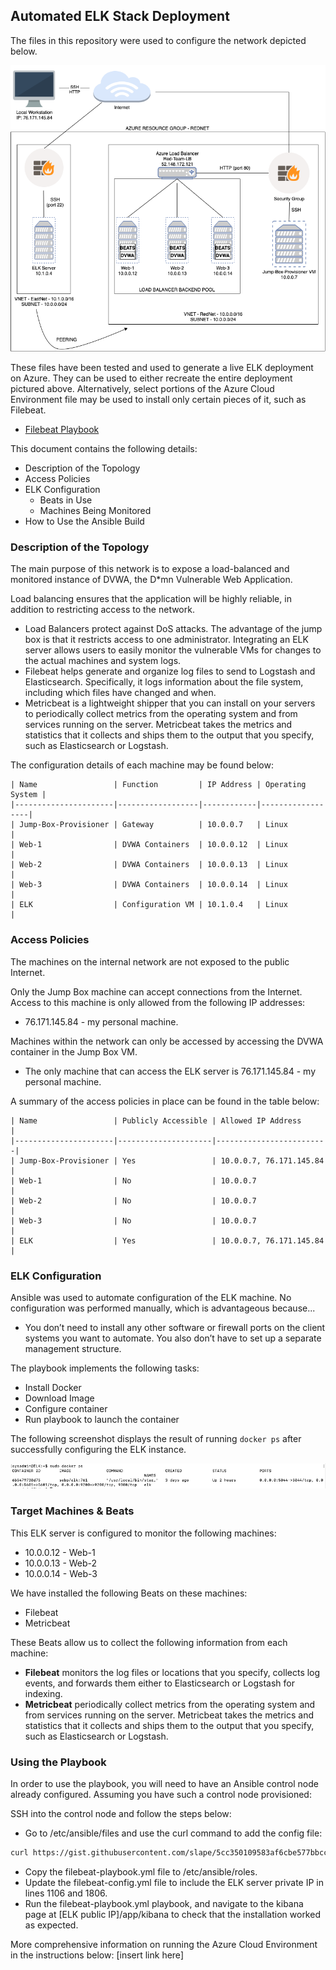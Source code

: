 ## Automated ELK Stack Deployment

The files in this repository were used to configure the network depicted below.

![](https://github.com/criscollazos/cybersecurity-project-1/blob/master/images/CloudEnvironmentDiagram.png)

These files have been tested and used to generate a live ELK deployment on Azure. They can be used to either recreate the entire deployment pictured above. Alternatively, select portions of the Azure Cloud Environment file may be used to install only certain pieces of it, such as Filebeat.

- [Filebeat Playbook](https://docs.google.com/document/d/1S2LgjGciTTl0bK_UiOZvN9lrxe_xjGEiNXbkhwpDAl0/edit?usp=sharing)

This document contains the following details:
- Description of the Topology
- Access Policies
- ELK Configuration
  - Beats in Use
  - Machines Being Monitored
- How to Use the Ansible Build
### Description of the Topology

The main purpose of this network is to expose a load-balanced and monitored instance of DVWA, the D*mn Vulnerable Web Application.

Load balancing ensures that the application will be highly reliable, in addition to restricting access to the network.
- Load Balancers protect against DoS attacks. The advantage of the jump box is that it restricts access to one administrator.
Integrating an ELK server allows users to easily monitor the vulnerable VMs for changes to the actual machines and system logs.
- Filebeat helps generate and organize log files to send to Logstash and Elasticsearch. Specifically, it logs information about the file system, including which files have changed and when.
- Metricbeat is a lightweight shipper that you can install on your servers to periodically collect metrics from the operating system and from services running on the server. Metricbeat takes the metrics and statistics that it collects and ships them to the output that you specify, such as Elasticsearch or Logstash.

The configuration details of each machine may be found below:
```git
| Name                 | Function         | IP Address | Operating System |
|----------------------|------------------|------------|------------------|
| Jump-Box-Provisioner | Gateway          | 10.0.0.7   | Linux            |
| Web-1                | DVWA Containers  | 10.0.0.12  | Linux            |
| Web-2                | DVWA Containers  | 10.0.0.13  | Linux            |
| Web-3                | DVWA Containers  | 10.0.0.14  | Linux            |
| ELK                  | Configuration VM | 10.1.0.4   | Linux            |
```

### Access Policies

The machines on the internal network are not exposed to the public Internet. 

Only the Jump Box machine can accept connections from the Internet. Access to this machine is only allowed from the following IP addresses:
- 76.171.145.84 - my personal machine.

Machines within the network can only be accessed by accessing the DVWA container in the Jump Box VM.
- The only machine that can access the ELK server is 76.171.145.84 - my personal machine.

A summary of the access policies in place can be found in the table below:
```git
| Name                 | Publicly Accessible | Allowed IP Address      |
|----------------------|---------------------|-------------------------|
| Jump-Box-Provisioner | Yes                 | 10.0.0.7, 76.171.145.84 |
| Web-1                | No                  | 10.0.0.7                |
| Web-2                | No                  | 10.0.0.7                |
| Web-3                | No                  | 10.0.0.7                |
| ELK                  | Yes                 | 10.0.0.7, 76.171.145.84 |
```

### ELK Configuration

Ansible was used to automate configuration of the ELK machine. No configuration was performed manually, which is advantageous because...
- You don’t need to install any other software or firewall ports on the client systems you want to automate. You also don’t have to set up a separate management structure.

The playbook implements the following tasks:
- Install Docker
- Download Image
- Configure container
- Run playbook to launch the container

The following screenshot displays the result of running `docker ps` after successfully configuring the ELK instance.
 
![](https://github.com/criscollazos/cybersecurity-project-1/blob/master/images/sudo_docker_elk_server.png)
### Target Machines & Beats
This ELK server is configured to monitor the following machines:
- 10.0.0.12 - Web-1
- 10.0.0.13 - Web-2
- 10.0.0.14 - Web-3

We have installed the following Beats on these machines:
- Filebeat
- Metricbeat

These Beats allow us to collect the following information from each machine:
- **Filebeat** monitors the log files or locations that you specify, collects log events, and forwards them either to Elasticsearch or Logstash for indexing.
- **Metricbeat** periodically collect metrics from the operating system and from services running on the server. Metricbeat takes the metrics and statistics that it collects and ships them to the output that you specify, such as Elasticsearch or Logstash.
### Using the Playbook
In order to use the playbook, you will need to have an Ansible control node already configured. Assuming you have such a control node provisioned: 

SSH into the control node and follow the steps below:
- Go to /etc/ansible/files and use the curl command to add the config file:
```bash
curl https://gist.githubusercontent.com/slape/5cc350109583af6cbe577bbcc0710c93/raw/eca603b72586fbe148c11f9c87bf96a63cb25760/Filebeat > /etc/ansible/files/filebeat-config.yml
```
- Copy the filebeat-playbook.yml file to /etc/ansible/roles.
- Update the filebeat-config.yml file to include the ELK server private IP in lines 1106 and 1806.
- Run the filebeat-playbook.yml playbook, and navigate to the kibana page at [ELK public IP]/app/kibana to check that the installation worked as expected.

More comprehensive information on running the Azure Cloud Environment in the instructions below:
[insert link here]
